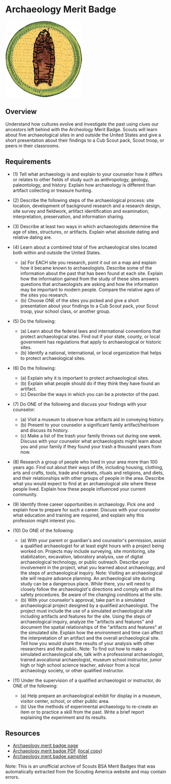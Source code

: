 

# Archaeology Merit Badge

![Archaeology Merit Badge](images/archaeology-merit-badge.jpg)

## Overview



Understand how cultures evolve and investigate the past using clues our ancestors left behind with the Archeology Merit Badge. Scouts will learn about five archaeological sites in and outside the United States and give a short presentation about their findings to a Cub Scout pack, Scout troop, or peers in their classrooms.

## Requirements

* (1) Tell what archaeology is and explain to your counselor how it differs or relates to other fields of study such as anthropology, geology, paleontology, and history. Explain how archaeology is different than artifact collecting or treasure hunting.
* (2) Describe the following steps of the archaeological process: site location, development of background research and a research design, site survey and fieldwork, artifact identification and examination, interpretation, preservation, and information sharing.
* (3) Describe at least two ways in which archaeologists determine the age of sites, structures, or artifacts. Explain what absolute dating and relative dating are.
* (4) Learn about a combined total of five archaeological sites located both within and outside the United States.
    * (a) For EACH site you research, point it out on a map and explain how it became known to archaeologists. Describe some of the information about the past that has been found at each site. Explain how the information gained from the study of these sites answers questions that archaeologists are asking and how the information may be important to modern people. Compare the relative ages of the sites you research.
    * (b) Choose ONE of the sites you picked and give a short presentation about your findings to a Cub Scout pack, your Scout troop, your school class, or another group.


* (5) Do the following:
    * (a) Learn about the federal laws and international conventions that protect archaeological sites. Find out if your state, county, or local government has regulations that apply to archaeological or historic sites.
    * (b) Identify a national, international, or local organization that helps to protect archaeological sites.


* (6) Do the following:
    * (a) Explain why it is important to protect archaeological sites.
    * (b) Explain what people should do if they think they have found an artifact.
    * (c) Describe the ways in which you can be a protector of the past.


* (7) Do ONE of the following and discuss your findings with your counselor:
    * (a) Visit a museum to observe how artifacts aid in conveying history.
    * (b) Present to your counselor a significant family artifact/heirloom and discuss its history.
    * (c) Make a list of the trash your family throws out during one week. Discuss with your counselor what archaeologists might learn about you and your family if they found your trash a thousand years from now.


* (8) Research a group of people who lived in your area more than 100 years ago. Find out about their ways of life, including housing, clothing, arts and  crafts, tools, trade and markets, rituals and religions, and diets, and their relationships with other groups of people in the area. Describe what you would expect to find at an archaeological site where these people lived. Explain how these people influenced your current community.
* (9) Identify three career opportunities in archaeology. Pick one and explain how to prepare for such a career. Discuss with your counselor what education and training are required, and explain why this profession might interest you.
* (10) Do ONE of the following:
    * (a) With your parent or guardian's and counselor's permission, assist a qualified archaeologist for at least eight hours with a project being worked on. Projects may include surveying, site monitoring, site stabilization, excavation, laboratory analysis, use of digital archaeological technology, or public outreach. Describe your involvement in the project, what you learned about archaeology, and the steps of archaeological inquiry.   Note: Visiting an archaeological site will require advance planning. An archaeological site during study can be a dangerous place. While there, you will need to closely follow the archaeologist's directions and comply with all the safety procedures. Be aware of the changing conditions at the site.
    * (b) With your counselor's approval, take part in a simulated archaeological project designed by a qualified archaeologist. The project must include the use of a simulated archaeological site including artifacts and features for the site. Using the steps of archaeological inquiry, analyze the "artifacts and features" and document the spatial relationships of the "artifacts and features" at the simulated site.   Explain how the environment and time can affect the interpretation of an artifact and the overall archaeological site. Tell how you would share the results of your analysis with other researchers and the public.   Note: To find out how to make a simulated archaeological site, talk with a professional archaeologist, trained avocational archaeologist, museum school instructor, junior high or high school science teacher, advisor from a local archaeology society, or other qualified instructor.


* (11) Under the supervision of a qualified archaeologist or instructor, do ONE of the following:
    * (a) Help prepare an archaeological exhibit for display in a museum, visitor center, school, or other public area.
    * (b) Use the methods of experimental archaeology to re-create an item or to practice a skill from the past. Write a brief report explaining the experiment and its results.




## Resources

- [Archaeology merit badge page](https://www.scouting.org/merit-badges/archaeology/)
- [Archaeology merit badge PDF](https://filestore.scouting.org/filestore/Merit_Badge_ReqandRes/Pamphlets/Archaeology_2025.pdf) ([local copy](files/archaeology-merit-badge.pdf))
- [Archaeology merit badge pamphlet](https://www.scoutshop.org/archaeology-merit-badge-pamphlet-660203.html)

Note: This is an unofficial archive of Scouts BSA Merit Badges that was automatically extracted from the Scouting America website and may contain errors.